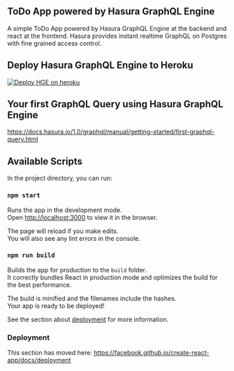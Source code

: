 ## ToDo App powered by Hasura GraphQL Engine

A simple ToDo App powered by Hasura GraphQL Engine at the backend and react at the frontend. Hasura provides instant realtime GraphQL on Postgres with fine grained access control.

## Deploy Hasura GraphQL Engine to Heroku

[![Deploy HGE on heroku](https://www.herokucdn.com/deploy/button.svg)](https://heroku.com/deploy?template=https://github.com/hasura/graphql-engine-heroku)

## Your first GraphQL Query using Hasura GraphQL Engine

https://docs.hasura.io/1.0/graphql/manual/getting-started/first-graphql-query.html

## Available Scripts

In the project directory, you can run:

### `npm start`

Runs the app in the development mode.<br>
Open [http://localhost:3000](http://localhost:3000) to view it in the browser.

The page will reload if you make edits.<br>
You will also see any lint errors in the console.

### `npm run build`

Builds the app for production to the `build` folder.<br>
It correctly bundles React in production mode and optimizes the build for the best performance.

The build is minified and the filenames include the hashes.<br>
Your app is ready to be deployed!

See the section about [deployment](https://facebook.github.io/create-react-app/docs/deployment) for more information.

### Deployment

This section has moved here: https://facebook.github.io/create-react-app/docs/deployment
